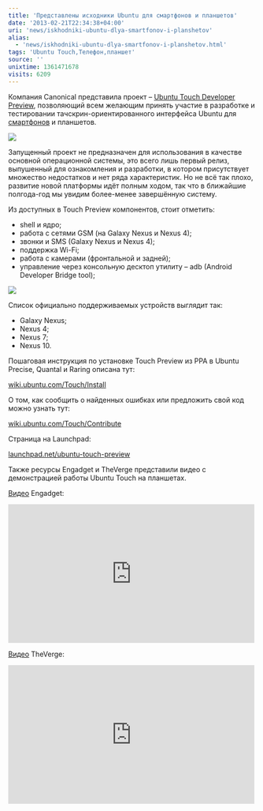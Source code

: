 ```yaml
---
title: 'Представлены исходники Ubuntu для смартфонов и планшетов'
date: '2013-02-21T22:34:38+04:00'
uri: 'news/iskhodniki-ubuntu-dlya-smartfonov-i-planshetov'
alias: 
  - 'news/iskhodniki-ubuntu-dlya-smartfonov-i-planshetov.html'
tags: 'Ubuntu Touch,Телефон,планшет'
source: ''
unixtime: 1361471678
visits: 6209
---
```

Компания Canonical представила проект – [Ubuntu Touch Developer Preview](https://wiki.ubuntu.com/Touch/ReleaseNotes#Nexus_10), позволяющий всем желающим принять участие в разработке и тестировании тачскрин-ориентированного интерфейса Ubuntu для [смартфонов](news/anonsirovana-versiya-ubuntu-dlya-telefonov) и планшетов.

![](img/2013/02/21/22-00/ubuntu-touch-preview-released-8494847643-o.jpg)

Запущенный проект не предназначен для использования в качестве основной операционной системы, это всего лишь первый релиз, выпушенный для ознакомления и разработки, в котором присутствует множество недостатков и нет ряда характеристик. Но не всё так плохо, развитие новой платформы идёт полным ходом, так что в ближайшие полгода-год мы увидим более-менее завершённую систему.

Из доступных в Touch Preview компонентов, стоит отметить:

*   shell и ядро;
*   работа с сетями GSM (на Galaxy Nexus и Nexus 4);
*   звонки и SMS (Galaxy Nexus и Nexus 4);
*   поддержка Wi-Fi;
*   работа с камерами (фронтальной и задней);
*   управление через консольную десктоп утилиту – adb (Android Developer Bridge tool);

[![](img/2013/02/21/22-00/tablet-search-8495948574-o.jpg)](img/2013/02/21/22-00/tablet-search-8495948574-o.jpg)

Список официально поддерживаемых устройств выглядит так:

*   Galaxy Nexus;
*   Nexus 4;
*   Nexus 7;
*   Nexus 10.

Пошаговая инструкция по установке Touch Preview из PPA в Ubuntu Precise, Quantal и Raring описана тут:

[wiki.ubuntu.com/Touch/Install](https://wiki.ubuntu.com/Touch/Install)

О том, как сообщить о найденных ошибках или предложить свой код можно узнать тут:

[wiki.ubuntu.com/Touch/Contribute](https://wiki.ubuntu.com/Touch/Contribute)

Страница на Launchpad:

[launchpad.net/ubuntu-touch-preview](https://launchpad.net/ubuntu-touch-preview)

Также ресурсы Engadget и TheVerge представили видео с демонстрацией работы Ubuntu Touch на планшетах.

[Видео](https://www.youtube.com/watch?v=b7i6EpOPGR0) Engadget:

 <iframe width="500" height="281" src="https://www.youtube.com/embed/b7i6EpOPGR0" frameborder="0" allowfullscreen=""></iframe>

[Видео](https://www.youtube.com/watch?v=XkyYKqKUYXA) TheVerge:

<iframe width="500" height="281" src="https://www.youtube.com/embed/XkyYKqKUYXA" frameborder="0" allowfullscreen=""></iframe>
